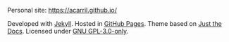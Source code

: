 Personal site: https://acarril.github.io/

Developed with [Jekyll](https://jekyllrb.com/).
Hosted in [GitHub Pages](https://github.com/).
Theme based on <a href="">[Just the Docs](https://github.com/pmarsceill/just-the-docs).
Licensed under <a href="https://www.gnu.org/licenses/gpl-3.0">GNU GPL-3.0-only</a>.
